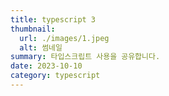 ```yaml
---
title: typescript 3
thumbnail:
  url: ./images/1.jpeg
  alt: 썸네일
summary: 타입스크립트 사용을 공유합니다.
date: 2023-10-10
category: typescript
---
```

